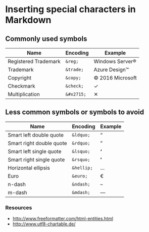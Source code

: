 # Inserting special characters in Markdown

## Commonly used symbols
|**Name**|**Encoding**|**Example**|
|-|-|-|
|Registered Trademark| `&reg;`| Windows Server&reg;|
|Trademark|`&trade;`|Azure Design&trade;|
|Copyright|`&copy;`|&copy; 2016 Microsoft|
|Checkmark|`&check;`|&check;|
|Multiplication|`&#x2715;`|&#x2715;|

## Less common symbols or symbols to avoid
|**Name**|**Encoding**|**Example**|
|-|-|-|
|Smart left double quote |`&ldquo;`|&ldquo;|
|Smart right double quote |`&rdquo;`|&rdquo;|
|Smart left single quote |`&lsquo;`|**&lsquo;**|
|Smart right single quote |`&rsquo;`|**&rsquo;**|
|Horizontal ellipsis|`&hellip;`|&hellip;|
|Euro|`&euro;`|&euro;|
|n-dash|`&ndash;`|&ndash;|
|m-dash|`&mdash;`|&mdash;|


### Resources

- http://www.freeformatter.com/html-entities.html
- http://www.utf8-chartable.de/